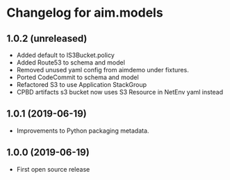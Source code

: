 Changelog for aim.models
=================

1.0.2 (unreleased)
------------------

- Added default to IS3Bucket.policy
- Added Route53 to schema and model
- Removed unused yaml config from aimdemo under fixtures.
- Ported CodeCommit to schema and model
- Refactored S3 to use Application StackGroup
- CPBD artifacts s3 bucket now uses S3 Resource in NetEnv yaml instead


1.0.1 (2019-06-19)
------------------

- Improvements to Python packaging metadata.


1.0.0 (2019-06-19)
------------------

- First open source release
